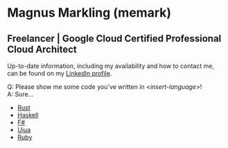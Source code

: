 # Magnus Markling (memark)

## Freelancer | Google Cloud Certified Professional Cloud Architect

Up-to-date information, including my availability and how to contact me, can be found on my [LinkedIn profile](https://www.linkedin.com/in/magnusmarkling/).

Q: Please show me some code you've written in _\<insert-language\>_!  
A: Sure...
- [Rust](https://github.com/memark/advent-of-code/tree/main/2019/intcode-computer)
- [Haskell](https://github.com/memark/advent-of-code/blob/main/2019/day-03/v1.hs)
- [F#](https://github.com/memark/advent-of-code/blob/main/2020/day-17/v1.fsx)
- [Uiua](https://github.com/memark/advent-of-code/blob/main/2023/src/bin/day-11/main.ua)
- [Ruby](https://github.com/memark/advent-of-code/blob/main/2020/day-17/v2.rb)
